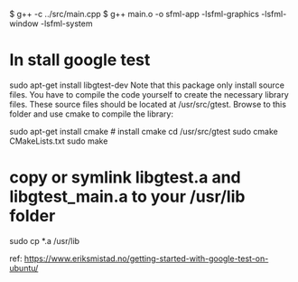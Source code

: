 


$ g++ -c ../src/main.cpp
$ g++ main.o -o sfml-app -lsfml-graphics -lsfml-window -lsfml-system

# In stall google test
sudo apt-get install libgtest-dev
Note that this package only install source files. You have to compile the code yourself to create the necessary library files. These source files should be located at /usr/src/gtest. Browse to this folder and use cmake to compile the library:

sudo apt-get install cmake # install cmake
cd /usr/src/gtest
sudo cmake CMakeLists.txt
sudo make
 
# copy or symlink libgtest.a and libgtest_main.a to your /usr/lib folder
sudo cp *.a /usr/lib

ref: https://www.eriksmistad.no/getting-started-with-google-test-on-ubuntu/